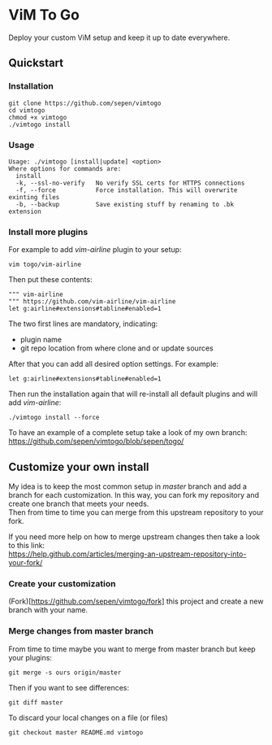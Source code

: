 # ViM To Go

Deploy your custom ViM setup and keep it up to date everywhere.


## Quickstart

### Installation
```
git clone https://github.com/sepen/vimtogo
cd vimtogo
chmod +x vimtogo
./vimtogo install
```

### Usage
```
Usage: ./vimtogo [install|update] <option>
Where options for commands are:
  install
  -k, --ssl-no-verify   No verify SSL certs for HTTPS connections
  -f, --force           Force installation. This will overwrite exinting files
  -b, --backup          Save existing stuff by renaming to .bk extension
```

### Install more plugins

For example to add _vim-airline_ plugin to your setup:
```
vim togo/vim-airline
```
Then put these contents:
```
""" vim-airline
""" https://github.com/vim-airline/vim-airline
let g:airline#extensions#tabline#enabled=1
```
The two first lines are mandatory, indicating:
* plugin name
* git repo location from where clone and or update sources

After that you can add all desired option settings. For example:
```
let g:airline#extensions#tabline#enabled=1
```

Then run the installation again that will re-install all default plugins and will add _vim-airline_:
```
./vimtogo install --force
```

To have an example of a complete setup take a look of my own branch:  
<https://github.com/sepen/vimtogo/blob/sepen/togo/>

## Customize your own install

My idea is to keep the most common setup in _master_ branch and add a branch for each customization.
In this way, you can fork my repository and create one branch that meets your needs.  
Then from time to time you can merge from this upstream repository to your fork.  
  
If you need more help on how to merge upstream changes then take a look to this link:  
<https://help.github.com/articles/merging-an-upstream-repository-into-your-fork/>

### Create your customization

(Fork)[https://github.com/sepen/vimtogo/fork] this project and create a new branch with your name.

### Merge changes from master branch

From time to time maybe you want to merge from master branch but keep your plugins:
```
git merge -s ours origin/master
```

Then if you want to see differences:
```
git diff master
```

To discard your local changes on a file (or files)
```
git checkout master README.md vimtogo
```
